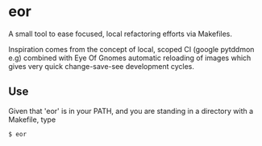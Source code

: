 eor
===

A small tool to ease focused, local refactoring efforts via Makefiles.

Inspiration comes from the concept of local, scoped CI (google pytddmon e.g) combined
with Eye Of Gnomes automatic reloading of images which gives very quick change-save-see
development cycles.

Use
---

Given that 'eor' is in your PATH, and you are standing in a directory with a Makefile, type

    $ eor


